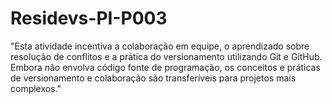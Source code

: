 # Residevs-PI-P003

"Esta atividade incentiva a colaboração em equipe, o aprendizado sobre
resolução de conflitos e a prática do versionamento utilizando Git e GitHub. Embora
não envolva código fonte de programação, os conceitos e práticas de versionamento
e colaboração são transferíveis para projetos mais complexos."

